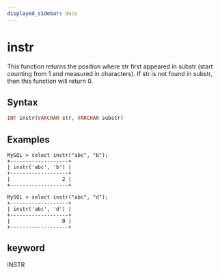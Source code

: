 ```yaml
---
displayed_sidebar: docs
---
```


# instr



This function returns the position where str first appeared in substr (start counting from 1 and measured in characters). If str is not found in substr, then this function will return 0.

## Syntax

```Haskell
INT instr(VARCHAR str, VARCHAR substr)
```

## Examples

```Plain Text
MySQL > select instr("abc", "b");
+-------------------+
| instr('abc', 'b') |
+-------------------+
|                 2 |
+-------------------+

MySQL > select instr("abc", "d");
+-------------------+
| instr('abc', 'd') |
+-------------------+
|                 0 |
+-------------------+
```

## keyword

INSTR